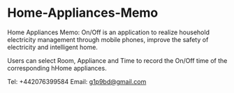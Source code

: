 # Home-Appliances-Memo

Home Appliances Memo: On/Off is an application to realize household electricity management through mobile phones, improve the safety of electricity and intelligent home.

Users can select Room, Appliance and Time to record the On/Off time of the corresponding hHome appliances.

Tel: +442076399584
Email: g1p9bd@gmail.com
